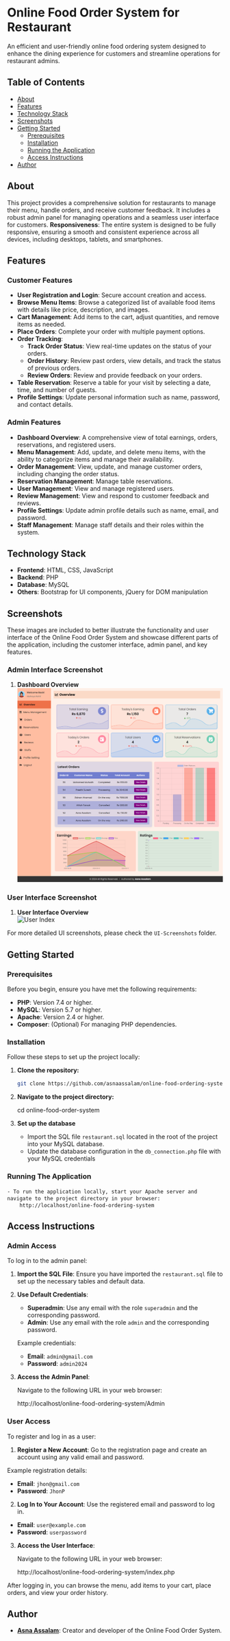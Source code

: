 # Online Food Order System for Restaurant

An efficient and user-friendly online food ordering system designed to enhance the dining experience for customers and streamline operations for restaurant admins.

## Table of Contents

- [About](#about)
- [Features](#features)
- [Technology Stack](#technology-stack)
- [Screenshots](#screenshots)
- [Getting Started](#getting-started)
  - [Prerequisites](#prerequisites)
  - [Installation](#installation)
  - [Running the Application](#running-the-application)
  - [Access Instructions](#access-instructions)
- [Author](#author)  


## About

This project provides a comprehensive solution for restaurants to manage their menu, handle orders, and receive customer feedback. It includes a robust admin panel for managing operations and a seamless user interface for customers.
**Responsiveness**: The entire system is designed to be fully responsive, ensuring a smooth and consistent experience across all devices, including desktops, tablets, and smartphones.


## Features

### Customer Features

- **User Registration and Login**: Secure account creation and access.
- **Browse Menu Items**: Browse a categorized list of available food items with details like price, description, and images.
- **Cart Management**: Add items to the cart, adjust quantities, and remove items as needed.
- **Place Orders**: Complete your order with multiple payment options.
- **Order Tracking**:
  - **Track Order Status**: View real-time updates on the status of your orders.
  - **Order History**: Review past orders, view details, and track the status of previous orders.
  - **Review Orders**: Review and provide feedback on your orders.
- **Table Reservation**: Reserve a table for your visit by selecting a date, time, and number of guests.
- **Profile Settings**: Update personal information such as name, password, and contact details.

### Admin Features

- **Dashboard Overview**: A comprehensive view of total earnings, orders, reservations, and registered users.
- **Menu Management**: Add, update, and delete menu items, with the ability to categorize items and manage their availability.
- **Order Management**: View, update, and manage customer orders, including changing the order status.
- **Reservation Management**: Manage table reservations.
- **User Management**: View and manage registered users.
- **Review Management**: View and respond to customer feedback and reviews.
- **Profile Settings**: Update admin profile details such as name, email, and password.
- **Staff Management**: Manage staff details and their roles within the system.

## Technology Stack

- **Frontend**: HTML, CSS, JavaScript
- **Backend**: PHP
- **Database**: MySQL
- **Others**: Bootstrap for UI components, jQuery for DOM manipulation

## Screenshots

These images are included to better illustrate the functionality and user interface of the Online Food Order System and showcase different parts of the application, including the customer interface, admin panel, and key features.

### Admin Interface Screenshot

1. **Dashboard Overview**  
   ![Admin Dashboard](UI-Screenshots/Admin-Index.png)

### User Interface Screenshot

1. **User Interface Overview**  
   ![User Index](UI-Screenshots/User-Index.png)

For more detailed UI screenshots, please check the `UI-Screenshots` folder.

## Getting Started

### Prerequisites

Before you begin, ensure you have met the following requirements:

- **PHP**: Version 7.4 or higher.
- **MySQL**: Version 5.7 or higher.
- **Apache**: Version 2.4 or higher.
- **Composer**: (Optional) For managing PHP dependencies.

### Installation

Follow these steps to set up the project locally:

1. **Clone the repository:**

   ```bash
   git clone https://github.com/asnaassalam/online-food-ordering-system.git

2. **Navigate to the project directory:**
    
     cd online-food-order-system

3. **Set up the database**
    - Import the SQL file `restaurant.sql` located in the root of the project into your MySQL database.
    - Update the database configuration in the `db_connection.php` file with your MySQL credentials

### Running The Application
    - To run the application locally, start your Apache server and navigate to the project directory in your browser:
        http://localhost/online-food-ordering-system
        
       
## Access Instructions

### Admin Access

To log in to the admin panel:

1. **Import the SQL File**: Ensure you have imported the `restaurant.sql` file to set up the necessary tables and default data.

2. **Use Default Credentials**:
   - **Superadmin**: Use any email with the role `superadmin` and the corresponding password.
   - **Admin**: Use any email with the role `admin` and the corresponding password.

   Example credentials:
   - **Email**: `admin@gmail.com`
   - **Password**: `admin2024`

3. **Access the Admin Panel**: 

   Navigate to the following URL in your web browser:

    http://localhost/online-food-ordering-system/Admin

### User Access

To register and log in as a user:

1. **Register a New Account**: Go to the registration page and create an account using any valid email and password.

Example registration details:
- **Email**: `jhon@gmail.com`
- **Password**: `JhonP`

2. **Log In to Your Account**: Use the registered email and password to log in.

- **Email**: `user@example.com`
- **Password**: `userpassword`

3. **Access the User Interface**:

    Navigate to the following URL in your web browser:

     http://localhost/online-food-ordering-system/index.php

After logging in, you can browse the menu, add items to your cart, place orders, and view your order history.

## Author

- **[Asna Assalam](https://github.com/asnaassalam)**: Creator and developer of the Online Food Order System.
 


